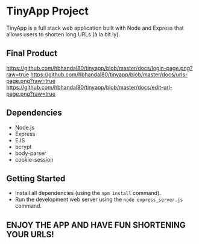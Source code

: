 # TinyApp Project

TinyApp is a full stack web application built with Node and Express that allows users to shorten long URLs (à la bit.ly).

## Final Product

https://github.com/hbhandal80/tinyapp/blob/master/docs/login-page.png?raw=true
https://github.com/hbhandal80/tinyapp/blob/master/docs/urls-page.png?raw=true
https://github.com/hbhandal80/tinyapp/blob/master/docs/edit-url-page.png?raw=true

## Dependencies

- Node.js
- Express
- EJS
- bcrypt
- body-parser
- cookie-session

## Getting Started

- Install all dependencies (using the `npm install` command).
- Run the development web server using the `node express_server.js` command.

## ENJOY THE APP AND HAVE FUN SHORTENING YOUR URLS!
